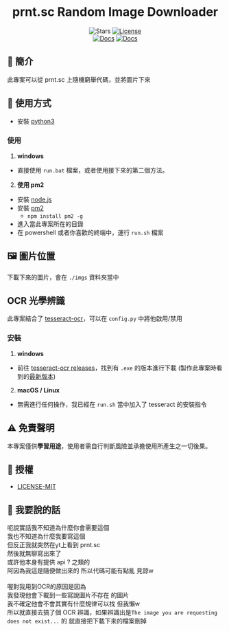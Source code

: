 <div align="center">

# prnt.sc Random Image Downloader

![Stars](https://img.shields.io/github/stars/NotKeKe/prnt.sc-RandomPictureGetter?style=social)
[![License](https://img.shields.io/badge/License-MIT-yellow.svg)](LICENSE)
<br>
[![Docs](https://img.shields.io/badge/Docs-繁體中文-blue.svg)](README_zh_TW.md) 
[![Docs](https://img.shields.io/badge/Docs-English-blue.svg)](../README.md)

</div>

## 📌 簡介
此專案可以從 prnt.sc 上隨機窮舉代碼，並將圖片下來

## 🚀 使用方式
* 安裝 [python3](https://www.python.org/downloads/)
### 使用
1. **windows**
- 直接使用 `run.bat` 檔案，或者使用接下來的第二個方法。
2. **使用 pm2**
- 安裝 [node.js](https://nodejs.org/zh-tw/download)
- 安裝 [pm2](https://pm2.keymetrics.io/)
    - `npm install pm2 -g`
- 進入當此專案所在的目錄
- 在 powershell 或者你喜歡的終端中，運行 `run.sh` 檔案

## 🖼️ 圖片位置
下載下來的圖片，會在 `./imgs` 資料夾當中

## OCR 光學辨識
此專案結合了 [tesseract-ocr](https://github.com/tesseract-ocr/tesseract)，可以在 `config.py` 中將他啟用/禁用
### 安裝
1. **windows**
- 前往 [tesseract-ocr releases](https://github.com/tesseract-ocr/tesseract/releases)，找到有 `.exe` 的版本進行下載 (製作此專案時看到的[最新版本](https://github.com/tesseract-ocr/tesseract/releases/download/5.5.0/tesseract-ocr-w64-setup-5.5.0.20241111.exe))
2. **macOS / Linux**
- 無需進行任何操作，我已經在 `run.sh` 當中加入了 tesseract 的安裝指令

## ⚠️ 免責聲明
本專案僅供**學習用途**，使用者需自行判斷風險並承擔使用所產生之一切後果。

## 📄 授權
- [LICENSE-MIT](LICENSE)

## 💬 我要說的話
呃說實話我不知道為什麼你會需要這個<br>
我也不知道為什麼我要寫這個<br>
但反正我就突然在yt上看到 prnt.sc<br>
然後就無聊寫出來了<br>
或許他本身有提供 api ? 之類的<br>
阿因為我這是隨便做出來的 所以代碼可能有點亂 見諒w<br>
<br>
喔對我用到OCR的原因是因為<br>
我發現他會下載到一些寫說圖片不存在 的圖片<br>
我不確定他會不會其實有什麼規律可以找 但我懶w<br>
所以就直接去搞了個 OCR 辨識，如果辨識出是`The image you are requesting does not exist...` 的 就直接把下載下來的檔案刪掉<br>